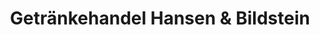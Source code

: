 ---
title: "Getränkehandel Hansen & Bildstein"
url: /wegberg/getraenkehandel-hansen-und-bildstein/
shop: Getränke
---